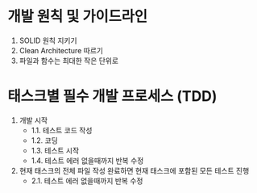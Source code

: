 # 개발 원칙 및 가이드라인
1. SOLID 원칙 지키기
2. Clean Architecture 따르기
3. 파일과 함수는 최대한 작은 단위로
# 태스크별 필수 개발 프로세스 (TDD)
1. 개발 시작
   - 1.1. 테스트 코드 작성
   - 1.2. 코딩
   - 1.3. 테스트 시작
   - 1.4. 테스트 에러 없을때까지 반복 수정
2. 현재 태스크의 전체 파일 작성 완료하면 현재 태스크에 포함된 모든 테스트 진행
   - 2.1. 테스트 에러 없을때까지 반복 수정